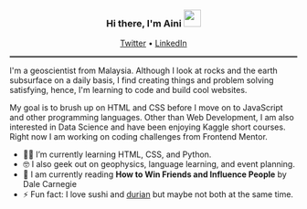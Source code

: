 ### <div align="center">Hi there, I'm Aini <img src="https://raw.githubusercontent.com/MartinHeinz/MartinHeinz/master/wave.gif" width="30px"> </div>

<p align="center">
  <a href="https://twitter.com/aineedtech">Twitter</a> •
  <a href="https://www.linkedin.com/in/ainimokhdhari">LinkedIn</a> 
</p>

<hr style="border:1.5px solid gray"> </hr>

I'm a geoscientist from Malaysia. Although I look at rocks and the earth subsurface on a daily basis, I find creating things and problem solving satisfying, hence, I'm learning  to code and build cool websites. 

My goal is to brush up on HTML and CSS before I move on to JavaScript and other programming languages. Other than Web Development, I am also interested in Data Science and have been enjoying Kaggle short courses. Right now I am working on coding challenges from Frontend Mentor.

- 👩‍💻 I’m currently learning HTML, CSS, and Python.
- 🤓 I also geek out on geophysics, language learning, and event planning.
- 📖 I am currently reading **How to Win Friends and Influence People** by Dale Carnegie
- ⚡ Fun fact: I love sushi and [durian](https://en.wikipedia.org/wiki/Durian) but maybe not both at the same time.




<!--
**aineedtech/aineedtech** is a ✨ _special_ ✨ repository because its `README.md` (this file) appears on your GitHub profile.

Here are some ideas to get you started:

- 🔭 I’m currently working on ...
- 🌱 I’m currently learning ...
- 👯 I’m looking to collaborate on ...
- 🤔 I’m looking for help with ...
- 💬 Ask me about ...
- 📫 How to reach me: ...
- 😄 Pronouns: ...
- ⚡ Fun fact: ...
-->
